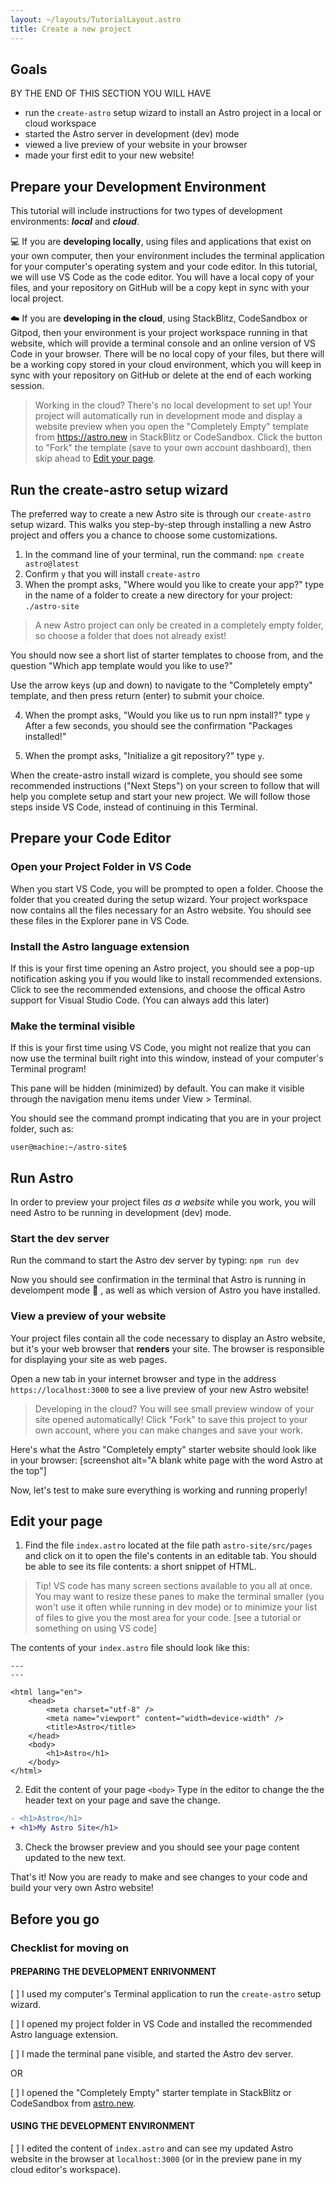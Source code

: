 ```yaml
---
layout: ~/layouts/TutorialLayout.astro
title: Create a new project
---
```


## Goals

BY THE END OF THIS SECTION YOU WILL HAVE
- run the `create-astro` setup wizard to install an Astro project in a local or cloud workspace
- started the Astro server in development (dev) mode
- viewed a live preview of your website in your browser
- made your first edit to your new website!

## Prepare your Development Environment

This tutorial will include instructions for two types of development environments: ***local*** and ***cloud***.

:computer: If you are **developing locally**, using files and applications that exist on your own computer, then your environment includes the terminal application for your computer's operating system and your code editor. In this tutorial, we will use VS Code as the code editor. You will have a local copy of your files, and your repository on GitHub will be a copy kept in sync with your local project.

:cloud: If you are **developing in the cloud**, using StackBlitz, CodeSandbox or Gitpod, then your environment is your project workspace running in that website, which will provide a terminal console and an online version of VS Code in your browser. There will be no local copy of your files, but there will be a working copy stored in your cloud environment, which you will keep in sync with your repository on GitHub or delete at the end of each working session.

> Working in the cloud? There's no local development to set up! Your project will automatically run in development mode and display a website preview when you open the "Completely Empty" template from https://astro.new in StackBlitz or CodeSandbox. Click the button to "Fork" the template (save to your own account dashboard), then skip ahead to [Edit your page](#edit-your-page).

## Run the create-astro setup wizard

The preferred way to create a new Astro site is through our `create-astro` setup wizard. This walks you step-by-step through installing a new Astro project and offers you a chance to choose some customizations.

1. In the command line of your terminal, run the command:
`npm create astro@latest`
2. Confirm `y` that you will install `create-astro`
3. When the prompt asks, "Where would you like to create your app?" type in the name of a folder to create a new directory for your project:
`./astro-site`
> A new Astro project can only be created in a completely empty folder, so choose a folder that does not already exist!

You should now see a short list of starter templates to choose from, and the question "Which app template would you like to use?"

Use the arrow keys (up and down) to navigate to the "Completely empty" template, and then press return (enter) to submit your choice. 

4. When the prompt asks, "Would you like us to run npm install?" type `y`
After a few seconds, you should see the confirmation "Packages installed!"

5. When the prompt asks, "Initialize a git repository?" type `y`.

When the create-astro install wizard is complete, you should see some recommended instructions ("Next Steps") on your screen to follow that will help you complete setup and start your new project. We will follow those steps inside VS Code, instead of continuing in this Terminal.


## Prepare your Code Editor

### Open your Project Folder in VS Code

When you start VS Code, you will be prompted to open a folder. Choose the folder that you created during the setup wizard. Your project workspace now contains all the files necessary for an Astro website. You should see these files in the Explorer pane in VS Code.

### Install the Astro language extension
If this is your first time opening an Astro project, you should see a pop-up notification asking you if you would like to install recommended extensions. Click to see the recommended extensions, and choose the offical Astro support for Visual Studio Code.  (You can always add this later)

### Make the terminal visible
If this is your first time using VS Code, you might not realize that you can now use the terminal built right into this window, instead of your computer's Terminal program!

This pane will be hidden (minimized) by default. You can make it visible through the navigation menu items under View > Terminal.  

You should see the command prompt indicating that you are in your project folder, such as:

`user@machine:~/astro-site$ `

## Run Astro

In order to preview your project files _as a website_ while you work, you will need Astro to be running in development (dev) mode.

### Start the dev server

Run the command to start the Astro dev server by typing:
`npm run dev`

Now you should see confirmation in the terminal that Astro is running in develompent mode 🚀 , as well as which version of Astro you have installed.

### View a preview of your website

Your project files contain all the code necessary to display an Astro website, but it's your web browser that **renders** your site. The browser is responsible for displaying your site as web pages.

Open a new tab in your internet browser and type in the address `https://localhost:3000` to see a live preview of your new Astro website!

> Developing in the cloud? You will see small preview window of your site opened automatically! Click "Fork" to save this project to your own account, where you can make changes and save your work.

Here's what the Astro "Completely empty" starter website should look like in your browser:
[screenshot alt="A blank white page with the word Astro at the top"]

Now, let's test to make sure everything is working and running properly!

## Edit your page

1. Find the file `index.astro` located at the file path `astro-site/src/pages` and click on it to open the file's contents in an editable tab. You should be able to see its file contents: a short snippet of HTML.

> Tip! VS code has many screen sections available to you all at once. You may want to resize these panes to make the terminal smaller (you won't use it often while running in dev mode) or to minimize your list of files to give you the most area for your code. [see a tutorial or something on using VS code]

The contents of your `index.astro` file should look like this:

```astro
---
---

<html lang="en">
	<head>
		<meta charset="utf-8" />
		<meta name="viewport" content="width=device-width" />
		<title>Astro</title>
	</head>
	<body>
		<h1>Astro</h1>
	</body>
</html>
```

2. Edit the content of your page `<body>`
Type in the editor to change the the header text on your page and save the change.

```diff
- <h1>Astro</h1>
+ <h1>My Astro Site</h1>
```
3. Check the browser preview and you should see your page content updated to the new text.

That's it! Now you are ready to make and see changes to your code and build your very own Astro website!

## Before you go

### Checklist for moving on

#### PREPARING THE DEVELOPMENT ENRIVONMENT

[ ] I used my computer's Terminal application to run the `create-astro` setup wizard.

[ ] I opened my project folder in VS Code and installed the recommended Astro language extension.

[ ] I made the terminal pane visible, and started the Astro dev server.

OR

[ ] I opened the "Completely Empty" starter template in StackBlitz or CodeSandbox from [astro.new](https://astro.new).

#### USING THE DEVELOPMENT ENVIRONMENT

[ ] I edited the content of `index.astro` and can see my updated Astro website in the browser at `localhost:3000` (or in the preview pane in my cloud editor's workspace).

